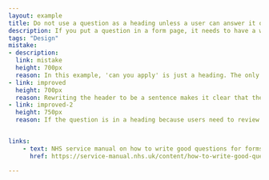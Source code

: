 ```yaml
---
layout: example
title: Do not use a question as a heading unless a user can answer it on the page
description: If you put a question in a form page, it needs to have a way for a user to answer it.
tags: "Design"
mistake:
- description:
  link: mistake
  height: 700px
  reason: In this example, 'can you apply' is just a heading. The only options are to 'continue' or 'return to GOV'UK' - neither of which answers the question. Another better option is to turn this into an actual question with answers. 
- link: improved
  height: 700px
  reason: Rewriting the header to be a sentence makes it clear that the user does not have to answer anything.   
- link: improved-2
  height: 750px
  reason: If the question is in a heading because users need to review a lot of criteria, ask it in a way that they can select what applies to them, such as a filtering question [to be added]


links:
    - text: NHS service manual on how to write good questions for forms
      href: https://service-manual.nhs.uk/content/how-to-write-good-questions-for-forms

---
```

